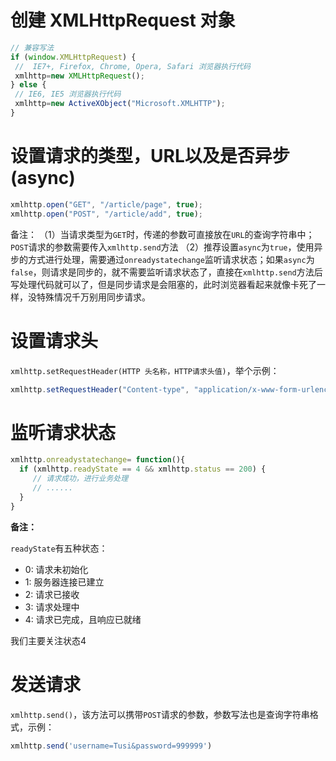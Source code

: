 # 创建 XMLHttpRequest 对象

```javascript
// 兼容写法
if (window.XMLHttpRequest) {
 //  IE7+, Firefox, Chrome, Opera, Safari 浏览器执行代码
 xmlhttp=new XMLHttpRequest();
} else {
 // IE6, IE5 浏览器执行代码
 xmlhttp=new ActiveXObject("Microsoft.XMLHTTP");
}
```

# 设置请求的类型，URL以及是否异步(async)

```javascript
xmlhttp.open("GET", "/article/page", true);
xmlhttp.open("POST", "/article/add", true);
```

备注：
（1）当请求类型为`GET`时，传递的参数可直接放在`URL`的查询字符串中；`POST`请求的参数需要传入`xmlhttp.send`方法
（2）推荐设置`async`为`true`，使用异步的方式进行处理，需要通过`onreadystatechange`监听请求状态；如果`async`为`false`，则请求是同步的，就不需要监听请求状态了，直接在`xmlhttp.send`方法后写处理代码就可以了，但是同步请求是会阻塞的，此时浏览器看起来就像卡死了一样，没特殊情况千万别用同步请求。

# 设置请求头

`xmlhttp.setRequestHeader(HTTP 头名称，HTTP请求头值)`，举个示例：

```javascript
xmlhttp.setRequestHeader("Content-type", "application/x-www-form-urlencoded");
```

# 监听请求状态

```javascript
xmlhttp.onreadystatechange= function(){
  if (xmlhttp.readyState == 4 && xmlhttp.status == 200) {
     // 请求成功，进行业务处理
     // ......
  }
}
```

**备注：**

`readyState`有五种状态：

- 0: 请求未初始化
- 1: 服务器连接已建立
- 2: 请求已接收
- 3: 请求处理中
- 4: 请求已完成，且响应已就绪

我们主要关注状态4

# 发送请求

`xmlhttp.send()`，该方法可以携带`POST`请求的参数，参数写法也是查询字符串格式，示例：

```javascript
xmlhttp.send('username=Tusi&password=999999')
```

